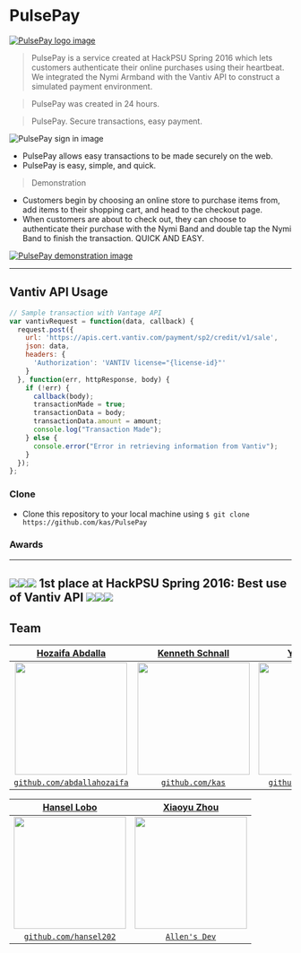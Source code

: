 # PulsePay

[![PulsePay logo image](https://cloud.githubusercontent.com/assets/10437615/14449050/08da0692-003d-11e6-8660-6b3d451fadac.png "PulsePay: Powered by Nymi Band and Vantiv API")](https://apideveloper.vantiv.com)

> PulsePay is a service created at HackPSU Spring 2016 which lets customers authenticate their online purchases using their heartbeat.  We integrated the Nymi Armband with the Vantiv API to construct a simulated payment environment.

> PulsePay was created in 24 hours.

> PulsePay.  Secure transactions, easy payment.

![PulsePay sign in image](https://cloud.githubusercontent.com/assets/10437615/14449090/81d3ca7e-003d-11e6-977a-829727bc5fb6.png "PulsePay Sign In")

- PulsePay allows easy transactions to be made securely on the web.
- PulsePay is easy, simple, and quick.

> Demonstration

- Customers begin by choosing an online store to purchase items from, add items to their shopping cart, and head to the checkout page.
- When customers are about to check out, they can choose to authenticate their purchase with the Nymi Band and double tap the Nymi Band to finish the transaction.  QUICK AND EASY. 

[![PulsePay demonstration image](https://cloud.githubusercontent.com/assets/10437615/14449199/903382a2-003e-11e6-9cea-7d745f1e32d9.gif "PulsePay Demonstration")](https://preview.c9users.io/yehyaawad/hackpsu2016/HackPSU/backend/website/index.html)

---
## Vantiv API Usage

```javascript
// Sample transaction with Vantage API
var vantivRequest = function(data, callback) {
  request.post({
    url: 'https://apis.cert.vantiv.com/payment/sp2/credit/v1/sale',
    json: data,
    headers: {
      'Authorization': 'VANTIV license="{license-id}"'
    }
  }, function(err, httpResponse, body) {
    if (!err) {
      callback(body);
      transactionMade = true;
      transactionData = body;
      transactionData.amount = amount;
      console.log("Transaction Made");
    } else {
      console.error("Error in retrieving information from Vantiv");
    }
  });
};
```
### Clone

- Clone this repository to your local machine using `$ git clone https://github.com/kas/PulsePay`

### Awards
---
<img src="http://i764.photobucket.com/albums/xx284/Futarest/owner_icongif.png" border="0"><img src="http://i764.photobucket.com/albums/xx284/Futarest/owner_icongif.png" border="0"><img src="http://i764.photobucket.com/albums/xx284/Futarest/owner_icongif.png" border="0"> 1st place at HackPSU Spring 2016: Best use of Vantiv API <img src="http://i764.photobucket.com/albums/xx284/Futarest/owner_icongif.png" border="0"><img src="http://i764.photobucket.com/albums/xx284/Futarest/owner_icongif.png" border="0"><img src="http://i764.photobucket.com/albums/xx284/Futarest/owner_icongif.png" border="0">
---

## Team

| <a href="http://hozaifaabdalla.com" target="_blank">**Hozaifa Abdalla**</a> | <a href="https://kensch.com" target="_blank">**Kenneth Schnall**</a> | <a href="http://www.yehyaawad.com" target="_blank">**Yehya Awad**</a> |
| :---: |:---:| :---:|
| <a href="http://hozaifaabdalla.com" target="_blank"><img src="https://cloud.githubusercontent.com/assets/10437615/14451031/7b62c078-0051-11e6-8f79-1cae306401b7.gif" width="200"></a>    | <a href="http://kensch.com" target="_blank"><img src="https://avatars0.githubusercontent.com/u/7661552?v=3&s=460" width="200"></a> | <a href="http://yehyaawad.com" target="_blank"><img src="http://www.yehyaawad.com/img/headshot-y2.jpg" width="200"></a>  |
| <a href="http://github.com/abdallahozaifa" target="_blank">`github.com/abdallahozaifa`</a> | <a href="http://github.com/kas" target="_blank">`github.com/kas`</a> | <a href="http://github.com/awadyehya" target="_blank">`github.com/awadyehya`</a> |

| <a href="Hansel's website" target="_blank">**Hansel Lobo**</a> | <a href="Alan's website" target="_blank">**Xiaoyu Zhou**</a> | 
| :---: |:---:|
| <a href="Hansel's website" target="_blank"><img src="https://scontent.xx.fbcdn.net/v/t1.0-9/12936656_1222540204424499_4999199656490007862_n.jpg?oh=734d4f20987a7b0e44be7640abfd2cd8&amp;oe=57854664" width="200"></a> | <a href="Allen's website" target="_blank"><img src="https://scontent-lga3-1.xx.fbcdn.net/v/t1.0-9/12990852_10206445712801710_4553203964392502793_n.jpg?oh=bc3e359fe41ca0f50662a940fe887f92&oe=577A3EC2" width="200"></a> | 
| <a href="http://github.com/hansel202" target="_blank">`github.com/hansel202`</a> | <a href="http://www.allenzdev.com" target="_blank">`Allen's Dev`</a> | 
